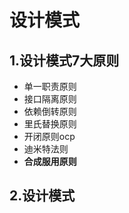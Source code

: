 # 设计模式

## 1.设计模式7大原则
- 单一职责原则
- 接口隔离原则
- 依赖倒转原则
- 里氏替换原则
- 开闭原则ocp
- 迪米特法则
- **合成服用原则**


## 2.设计模式


